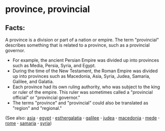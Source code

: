# province, provincial #

## Facts: ##

A province is a division or part of a nation or empire. The term "provincial" describes something that is related to a province, such as a provincial governor.

* For example, the ancient Persian Empire was divided up into provinces such as Media, Persia, Syria, and Egypt.
* During the time of the New Testament, the Roman Empire was divided up into provinces such as Macedonia, Asia, Syria, Judea, Samaria, Galilee, and Galatia.
* Each province had its own ruling authority, who was subject to the king or ruler of the empire. This ruler was sometimes called a "provincial official" or "provincial governor."
* The terms "province" and "provincial" could also be translated as "region" and "regional."

(See also: [asia](../other/asia.md) **·** [egypt](../other/egypt.md) **·** [esther](../other/esther.md)[galatia](../other/galatia.md) **·** [galilee](../other/galilee.md) **·** [judea](../other/judea.md) **·** [macedonia](../other/macedonia.md) **·** [mede](../other/mede.md) **·** [rome](../other/rome.md) **·** [samaria](../other/samaria.md) **·** [syria](../other/syria.md))

